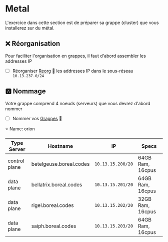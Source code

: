 # Metal

L'exercice dans cette section est de préparer sa grappe (cluster) que vous installerez sur du métal.

## :x: Réorganisation

Pour faciliter l'organisation en grappes, il faut d'abord assembler les addresses IP

- [ ] Réorganiser [Reorg](.doc/Reorg.md) :pinching_hand: les addresses IP dans le sous-réseau `10.13.237.0/24`


## :a: Nommage

Votre grappe comprend 4 noeuds (serveurs) que vous devrez d'abord nommer

- [ ] Nommer vos [Grappes](.doc/Grappes.md) :pinching_hand: 

:star: Name: orion

| Type Server   | Hostname                |  IP               | Specs                 |
|---------------|-------------------------|-------------------|-----------------------|
| control plane | betelgeuse.boreal.codes | `10.13.15.200/20` | 64GB Ram,      16cpus |
| data plane    | bellatrix.boreal.codes  | `10.13.15.201/20` | 64GB Ram,      16cpus |
| data plane    | rigel.boreal.codes      | `10.13.15.202/20` | 32GB Ram,      16cpus |
| data plane    | saiph.boreal.codes      | `10.13.15.203/20` | 64GB Ram,      16cpus |
